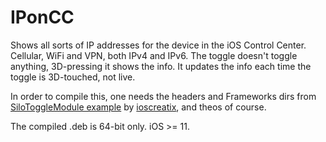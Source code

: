 # IPonCC
Shows all sorts of IP addresses for the device in the iOS Control Center. Cellular, WiFi and VPN, both IPv4 and IPv6.
The toggle doesn't toggle anything, 3D-pressing it shows the info. It updates the info each time the toggle is 3D-touched, not live.

In order to compile this, one needs the headers and Frameworks dirs from [SiloToggleModule example](https://github.com/ioscreatix/SiloToggleModule) by [ioscreatix](https://github.com/ioscreatix), and theos of course.

The compiled .deb is 64-bit only. iOS >= 11.
